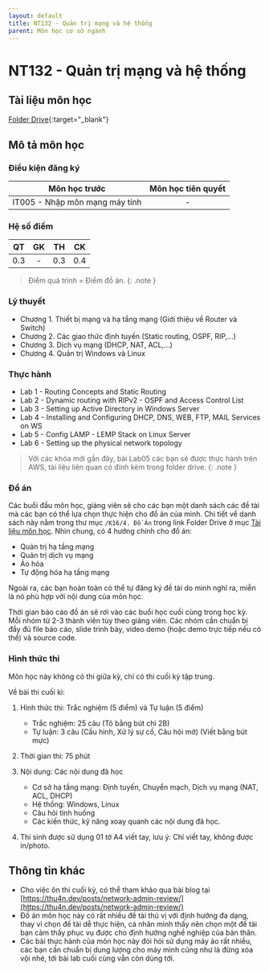 ```yaml
---
layout: default
title: NT132 - Quản trị mạng và hệ thống
parent: Môn học cơ sở ngành
---
```


# NT132 - Quản trị mạng và hệ thống

## Tài liệu môn học

[Folder Drive](https://drive.google.com/drive/folders/1PJYHBWt-NV51mS0tNbkGTds0yYD1Lz4h?usp=sharing){:target="_blank"}

## Mô tả môn học

### Điều kiện đăng ký

| Môn học trước| Môn học tiên quyết  |
|------|-----|
| <center>IT005 - Nhập môn mạng máy tính</center>| <center>-</center>|

### Hệ số điểm

| QT   | GK  | TH  | CK  |
|------|-----|-----|-----|
| <center> 0.3 </center>| <center> - </center>| <center>0.3</center> | <center>0.4</center> |

> Điểm quá trình = Điểm đồ án.
{: .note }

### Lý thuyết

- Chương 1. Thiết bị mạng và hạ tầng mạng (Giới thiệu về Router và Switch)
- Chương 2. Các giao thức định tuyến (Static routing, OSPF, RIP,...)
- Chương 3. Dịch vụ mạng (DHCP, NAT, ACL,...)
- Chương 4. Quản trị Windows và Linux

### Thực hành

- Lab 1 - Routing Concepts and Static Routing
- Lab 2 - Dynamic routing with RIPv2 - OSPF and Access Control List
- Lab 3 - Setting up Active Directory in Windows Server
- Lab 4 - Installing and Configuring DHCP, DNS, WEB, FTP, MAIL Services on WS
- Lab 5 - Config LAMP - LEMP Stack on Linux Server
- Lab 6 - Setting up the physical network topology

>Với các khóa mới gần đây, bài Lab05 các bạn sẽ được thực hành trên AWS, tài liệu liên quan có đính kèm trong folder drive.
{: .note }

### Đồ án

Các buổi đầu môn học, giảng viên sẽ cho các bạn một danh sách các đề tài mà các bạn có thể lựa chọn thực hiện cho đồ án của mình. Chi tiết về danh sách này nằm trong thư mục `/K16/4. Đồ Án` trong link Folder Drive ở mục [Tài liệu môn học](#tài-liệu-môn-học). Nhìn chung, có 4 hướng chính cho đồ án:

- Quản trị hạ tầng mạng
- Quản trị dịch vụ mạng
- Ảo hóa
- Tự động hóa hạ tầng mạng

Ngoài ra, các bạn hoàn toàn có thể tự đăng ký đề tài do mình nghĩ ra, miễn là nó phù hợp với nội dung của môn học.

Thời gian báo cáo đồ án sẽ rơi vào các buổi học cuối cùng trong học kỳ. Mỗi nhóm từ 2-3 thành viên tùy theo giảng viên. Các nhóm cần chuẩn bị đầy đủ file báo cáo, slide trình bày, video demo (hoặc demo trực tiếp nếu có thể) và source code.

### Hình thức thi

Môn học này không có thi giữa kỳ, chỉ có thi cuối kỳ tập trung.

Về bài thi cuối kì:

1. Hình thức thi: Trắc nghiệm (5 điểm) và Tự luận (5 điểm)
    -  Trắc nghiệm: 25 câu (Tô bằng bút chì 2B)
    - Tự luận: 3 câu (Cấu hình, Xử lý sự cố, Câu hỏi mở) (Viết bằng bút mực)

2. Thời gian thi: 75 phút

3. Nội dung: Các nội dung đã học

    + Cơ sở hạ tầng mạng: Định tuyến, Chuyển mạch, Dịch vụ mạng (NAT, ACL, DHCP)
    + Hệ thống: Windows, Linux
    + Câu hỏi tình huống
    + Các kiến thức, kỹ năng xoay quanh các nội dung đã học.

4. Thí sinh được sử dụng 01 tờ A4 viết tay, lưu ý: Chỉ viết tay, không được in/photo.

## Thông tin khác

- Cho việc ôn thi cuối kỳ, có thể tham khảo qua bài blog tại [https://thu4n.dev/posts/network-admin-review/](https://thu4n.dev/posts/network-admin-review/)
- Đồ án môn học này có rất nhiều đề tài thú vị với định hướng đa dạng, thay vì chọn đề tài dễ thực hiện, cá nhân mình thấy nên chọn một đề tài bạn cảm thấy phục vụ được cho định hướng nghề nghiệp của bản thân.
- Các bài thực hành của môn học này đòi hỏi sử dụng máy ảo rất nhiều, các bạn cần chuẩn bị dung lượng cho máy mình cũng như là đừng xóa vội nhé, tới bài lab cuối cùng vẫn còn dùng tới.
